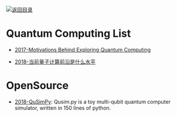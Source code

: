 [![返回目录](https://user-images.githubusercontent.com/5803001/38079637-ff0abcf0-3371-11e8-9b76-ad651620afc7.jpg)](https://github.com/wxyyxc1992/Awesome-Lists)

# Quantum Computing List

* [2017-Motivations Behind Exploring Quantum Computing](http://www.clerro.com/guide/580/quantum-computing-explained)

- [2018-当前量子计算前沿是什么水平](https://www.zhihu.com/question/53050049/answer/343521753)

# OpenSource

* [2018-QuSimPy](https://github.com/adamisntdead/QuSimPy): Qusim.py is a toy multi-qubit quantum computer simulator, written in 150 lines of python.
